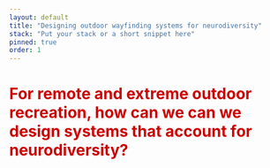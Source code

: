 ```yaml
---
layout: default
title: "Designing outdoor wayfinding systems for neurodiversity"
stack: "Put your stack or a short snippet here"
pinned: true
order: 1
---
```


<h1 style="color: #cc0000">For remote and extreme outdoor recreation, how can we can we design systems that account for neurodiversity?</h1> 

